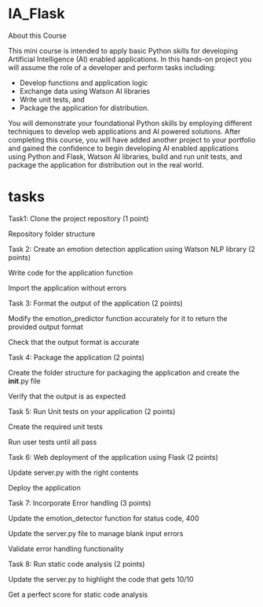 # IA_Flask

About this Course

This mini course is intended to apply basic Python skills for developing Artificial Intelligence (AI) enabled applications. In this hands-on project you will assume the role of a developer and perform tasks including:  
- Develop functions and application logic 
- Exchange data using Watson AI libraries
- Write unit tests, and 
- Package the application for distribution. 

You will demonstrate your foundational Python skills by employing different techniques to develop web applications and AI powered solutions. After completing this course, you will have added another project to your portfolio and gained the confidence to begin developing AI enabled applications using Python and Flask, Watson AI libraries, build and run unit tests, and package the application for distribution out in the real world.


# tasks

Task1: Clone the project repository (1 point)

Repository folder structure

Task 2: Create an emotion detection application using Watson NLP library (2 points)

Write code for the application function

Import the application without errors

Task 3: Format the output of the application (2 points)

Modify the emotion_predictor function accurately for it to return the  provided output format

Check that the output format is accurate

Task 4: Package the application (2 points)

Create the folder structure for packaging the application and create the __init__.py file

Verify that the output is as expected

Task 5: Run Unit tests on your application (2 points)

Create the required unit tests

Run user tests until all pass

Task 6: Web deployment of the application using Flask (2 points)

Update server.py with the right contents

Deploy the application

Task 7: Incorporate Error handling (3 points)

Update the emotion_detector function for status code, 400 

Update the server.py file to manage blank input errors

Validate error handling functionality

Task 8: Run static code analysis (2 points)

 Update the server.py to highlight the code that gets 10/10

 Get a perfect score for static code analysis
